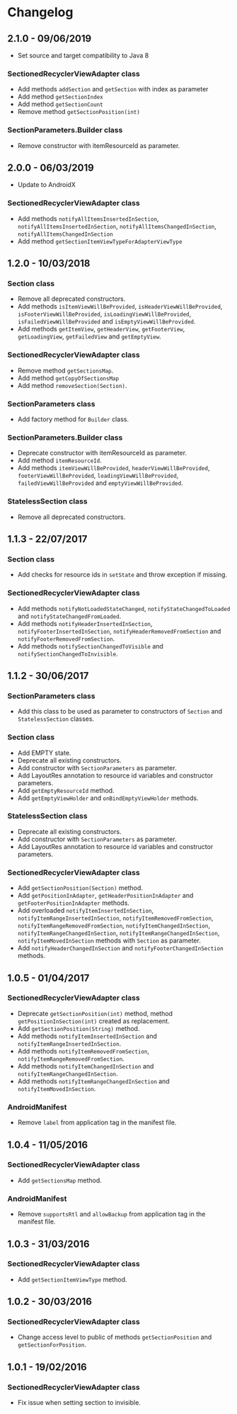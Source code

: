 # Changelog

## 2.1.0 - 09/06/2019

- Set source and target compatibility to Java 8

### SectionedRecyclerViewAdapter class
- Add methods `addSection` and `getSection` with index as parameter
- Add method `getSectionIndex`
- Add method `getSectionCount`
- Remove method `getSectionPosition(int)`

### SectionParameters.Builder class
- Remove constructor with itemResourceId as parameter.

## 2.0.0 - 06/03/2019

- Update to AndroidX

### SectionedRecyclerViewAdapter class

- Add methods `notifyAllItemsInsertedInSection`, `notifyAllItemsInsertedInSection`, `notifyAllItemsChangedInSection`, `notifyAllItemsChangedInSection`
- Add method `getSectionItemViewTypeForAdapterViewType`

## 1.2.0 - 10/03/2018

### Section class
- Remove all deprecated constructors.
- Add methods `isItemViewWillBeProvided`, `isHeaderViewWillBeProvided`, `isFooterViewWillBeProvided`, `isLoadingViewWillBeProvided`, `isFailedViewWillBeProvided` and `isEmptyViewWillBeProvided`.
- Add methods `getItemView`, `getHeaderView`, `getFooterView`, `getLoadingView`, `getFailedView` and `getEmptyView`.

### SectionedRecyclerViewAdapter class
- Remove method `getSectionsMap`.
- Add method `getCopyOfSectionsMap`
- Add method `removeSection(Section)`.

### SectionParameters class
- Add factory method for `Builder` class.

### SectionParameters.Builder class
- Deprecate constructor with itemResourceId as parameter.
- Add method `itemResourceId`.
- Add methods `itemViewWillBeProvided`, `headerViewWillBeProvided`, `footerViewWillBeProvided`, `loadingViewWillBeProvided`, `failedViewWillBeProvided` and `emptyViewWillBeProvided`.

### StatelessSection class
- Remove all deprecated constructors.

## 1.1.3 - 22/07/2017

### Section class
- Add checks for resource ids in `setState` and throw exception if missing.

### SectionedRecyclerViewAdapter class
- Add methods `notifyNotLoadedStateChanged`, `notifyStateChangedToLoaded` and `notifyStateChangedFromLoaded`.
- Add methods `notifyHeaderInsertedInSection`, `notifyFooterInsertedInSection`, `notifyHeaderRemovedFromSection` and `notifyFooterRemovedFromSection`.
- Add methods `notifySectionChangedToVisible` and `notifySectionChangedToInvisible`.

## 1.1.2 - 30/06/2017
### SectionParameters class
- Add this class to be used as parameter to constructors of `Section` and `StatelessSection` classes.

### Section class
- Add EMPTY state.
- Deprecate all existing constructors.
- Add constructor with `SectionParameters` as parameter.
- Add LayoutRes annotation to resource id variables and constructor parameters.
- Add `getEmptyResourceId` method.
- Add `getEmptyViewHolder` and `onBindEmptyViewHolder` methods.

### StatelessSection class
- Deprecate all existing constructors.
- Add constructor with `SectionParameters` as parameter.
- Add LayoutRes annotation to resource id variables and constructor parameters.

### SectionedRecyclerViewAdapter class
- Add `getSectionPosition(Section)` method.
- Add `getPositionInAdapter`, `getHeaderPositionInAdapter` and `getFooterPositionInAdapter` methods.
- Add overloaded `notifyItemInsertedInSection`, `notifyItemRangeInsertedInSection`, `notifyItemRemovedFromSection`, `notifyItemRangeRemovedFromSection`, `notifyItemChangedInSection`, `notifyItemRangeChangedInSection`, `notifyItemRangeChangedInSection`, `notifyItemMovedInSection` methods with `Section` as parameter.
- Add `notifyHeaderChangedInSection` and `notifyFooterChangedInSection` methods.

## 1.0.5 - 01/04/2017
### SectionedRecyclerViewAdapter class
- Deprecate `getSectionPosition(int)` method, method `getPositionInSection(int)` created as replacement.
- Add `getSectionPosition(String)` method.
- Add methods `notifyItemInsertedInSection` and `notifyItemRangeInsertedInSection`.
- Add methods `notifyItemRemovedFromSection`, `notifyItemRangeRemovedFromSection`.
- Add methods `notifyItemChangedInSection` and `notifyItemRangeChangedInSection`.
- Add methods `notifyItemRangeChangedInSection` and `notifyItemMovedInSection`.

### AndroidManifest
- Remove `label` from application tag in the manifest file.

## 1.0.4 - 11/05/2016
### SectionedRecyclerViewAdapter class
- Add `getSectionsMap` method.

### AndroidManifest
- Remove `supportsRtl` and `allowBackup` from application tag in the manifest file.

## 1.0.3 - 31/03/2016
### SectionedRecyclerViewAdapter class
- Add `getSectionItemViewType` method.

## 1.0.2 - 30/03/2016
### SectionedRecyclerViewAdapter class
- Change access level to public of methods `getSectionPosition` and `getSectionForPosition`.

## 1.0.1 - 19/02/2016
### SectionedRecyclerViewAdapter class
- Fix issue when setting section to invisible.
